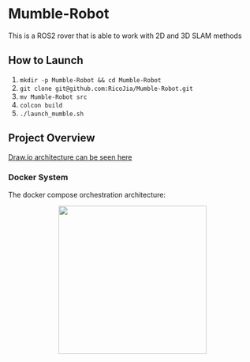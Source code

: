 # Mumble-Robot
This is a ROS2 rover that is able to work with 2D and 3D SLAM methods

## How to Launch
1. `mkdir -p Mumble-Robot && cd Mumble-Robot`
1. `git clone git@github.com:RicoJia/Mumble-Robot.git`
1. `mv Mumble-Robot src`
1. `colcon build`
1. `./launch_mumble.sh`

## Project Overview

[Draw.io architecture can be seen here](https://drive.google.com/file/d/1xhYCnX8CW-aLHqrS937fNR_KCQ_xAEB0/view?usp=sharing)

### Docker System

The docker compose orchestration architecture:

<div style="text-align: center;">
<p align="center">
    <figure>
        <img src="https://github.com/user-attachments/assets/380d3e80-478a-41f9-8de0-0a1f552c23fd" height="300" alt=""/>
    </figure>
</p>
</div>

